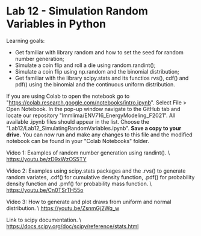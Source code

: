 # Lab 12 - Simulation Random Variables in Python

Learning goals:

* Get familiar with library random and how to set the seed for random number generation;
* Simulate a coin flip and roll a die using random.randint();
* Simulate a coin flip using np.random and the binomial distribution;
* Get familiar with the library scipy.stats and its functios rvs(), cdf() and pdf() using the binomial and the continuous uniform distribution.

If you are using Colab to open the notebook go to "https://colab.research.google.com/notebooks/intro.ipynb". Select File > Open Notebook. 
In the pop-up window navigate to the GitHub tab and locate our repository "lmmlima/ENV716_EnergyModeling_F2021". All available .ipynb files should appear in the list. Choose the "Lab12/Lab12_SimulatingRandomVariables.ipynb". 
**Save a copy to your drive.** You can now run and make any changes to this file and the modified notebook can be found in your "Colab Notebooks" folder.


Video 1: Examples of random number generation using randint(). \\
https://youtu.be/zD9xWzOS5TY

Video 2: Examples using scipy.stats packages and the .rvs() to generate random variates, .cdf() for cumulative density function, .pdf() for probability density function and .pmf() for probability mass function. \\
https://youtu.be/Cn0TSrTH55o

Video 3: How to generate and plot draws from uniform and normal distribution. \\
https://youtu.be/ZsnmGj2Wq_w


Link to scipy documentation. \\
https://docs.scipy.org/doc/scipy/reference/stats.html

